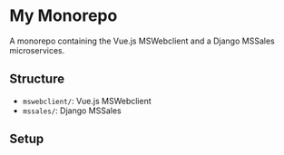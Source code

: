 # My Monorepo

A monorepo containing the Vue.js MSWebclient and a Django MSSales microservices.

## Structure
- `mswebclient/`: Vue.js MSWebclient
- `mssales/`: Django MSSales

## Setup